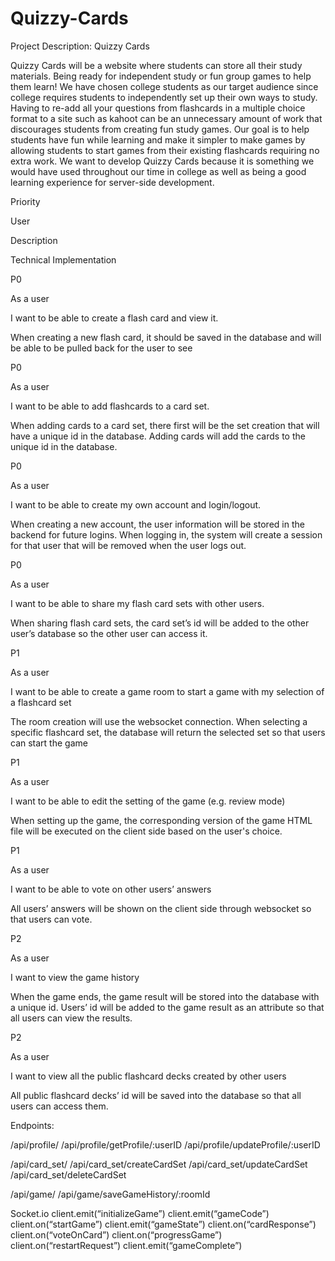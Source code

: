 # Quizzy-Cards

Project Description: Quizzy Cards

Quizzy Cards will be a website where students can store all their study materials. Being ready for independent study or fun group games to help them learn! We have chosen college students as our target audience since college requires students to independently set up their own ways to study. Having to re-add all your questions from flashcards in a multiple choice format to a site such as kahoot can be an unnecessary amount of work that discourages students from creating fun study games. Our goal is to help students have fun while learning and make it simpler to make games by allowing students to start games from their existing flashcards requiring no extra work. We want to develop Quizzy Cards because it is something we would have used throughout our time in college as well as being a good learning experience for server-side development. 

Priority

User

Description

Technical Implementation

P0

As a user
  
I want to be able to create a flash card and view it.
    
When creating  a new flash card, it should be saved in the database and will be able to be pulled back for the user to see

P0

As a user
  
I want to be able to add flashcards to a card set.
    
When adding cards to a card set, there first will be the set creation that will have a unique id in the database. Adding cards will add the cards to the      
unique id in the database.

P0

As a user
  
I want to be able to create my own account and login/logout.
    
When creating a new account, the user information will be stored in the backend for future logins. When logging in, the system will create a session for that 
user that will be removed when the user logs out.
      
P0

As a user
  
I want to be able to share my flash card sets with other users.
    
When sharing flash card sets, the card set’s id will be added to the other user’s database so the other user can access it.
      
P1

As a user
  
I want to be able to create a game room to start a game with my selection of a flashcard set
    
The room creation will use the websocket connection. When selecting a specific flashcard set, the database will return the selected set so that users can 
start the game
      
P1

As a user
  
I want to be able to edit the setting of the game (e.g. review mode)
    
When setting up the game, the corresponding version of the game HTML file will be executed on the client side based on the user's choice. 
      
P1

As a user
  
I want to be able to vote on other users’ answers
    
All users’ answers will be shown on the client side through websocket so that users can vote. 
      
P2

As a user
  
I want to view the game history
    
When the game ends, the game result will be stored into the database with a unique id. Users’ id will be added to the game result as an attribute so that all 
users can view the results. 
      
P2

As a user
  
I want to view all the public flashcard decks created by other users
    
All public flashcard decks’ id will be saved into the database so that all users can access them. 

 

Endpoints:

/api/profile/
/api/profile/getProfile/:userID
/api/profile/updateProfile/:userID

/api/card_set/
/api/card_set/createCardSet
/api/card_set/updateCardSet
/api/card_set/deleteCardSet

/api/game/
/api/game/saveGameHistory/:roomId

Socket.io
client.emit(“initializeGame”)
client.emit(“gameCode”)
client.on(“startGame”)
client.emit(“gameState”)
client.on(“cardResponse”)
client.on(“voteOnCard”)
client.on(“progressGame”)
client.on(“restartRequest”)
client.emit(“gameComplete”)
